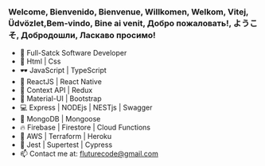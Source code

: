 ### Welcome, Bienvenido, Bienvenue, Willkomen, Welkom, Vitej, Üdvözlet,Bem-vindo, Bine ai venit, Добро пожаловать!, ようこそ, Добродошли, Ласкаво просимо!

- 💪  Full-Satck Software Developer
- 👾  Html | Css
- 🕶  JavaScript | TypeScript
- 🤖  ReactJS | React Native
- 🌴  Context API | Redux
- 🔮  Material-UI | Bootstrap
- 💻  Express | NODEjs | NESTjs | Swagger
- 🦊  MongoDB | Mongoose
- 🔥  Firebase | Firestore | Cloud Functions
- 🐒  AWS | Terraform | Heroku
- 🚀  Jest | Supertest | Cypress
- 📫  Contact me at: fluturecode@gmail.com
